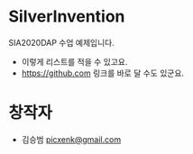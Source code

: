 # SilverInvention
SIA2020DAP 수업 예제입니다.

 * 이렇게 리스트를 적을 수 있고요.
 * <https://github.com> 링크를 바로 달 수도 있군요.

# 창작자
 * 김승범 <picxenk@gmail.com>
